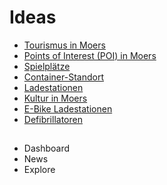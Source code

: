 # Ideas

* [Tourismus in Moers](https://www.offenesdatenportal.de/dataset/tourismus-in-moers)
* [Points of Interest (POI) in Moers](https://www.offenesdatenportal.de/dataset/points-of-interest-poi-in-moers)
* [Spielplätze](https://www.offenesdatenportal.de/dataset/spielplatze-in-moers)
* [Container-Standort](https://www.offenesdatenportal.de/dataset/containerstandorte)
* [Ladestationen](https://www.offenesdatenportal.de/dataset/autoladestationen-in-moers)
* [Kultur in Moers](https://www.offenesdatenportal.de/dataset/stolpersteine-in-moers/resource/20616b8b-876e-4ffc-b90f-78376a6799f4)
* [E-Bike Ladestationen](https://www.offenesdatenportal.de/dataset/e-bike-ladestationen-in-moers)
* [Defibrillatoren](https://www.offenesdatenportal.de/dataset/standorte-der-defibrillatoren)

## 

- Dashboard
- News
- Explore
